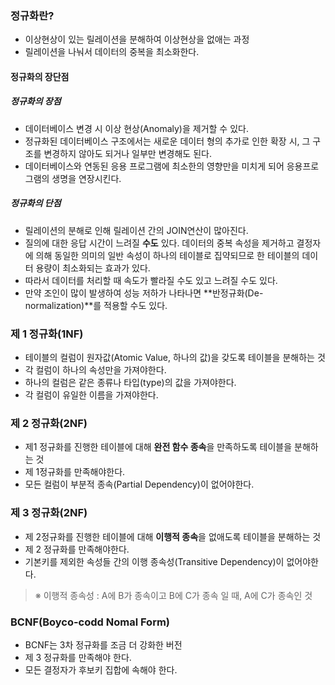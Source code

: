 ### 정규화란?
- 이상현상이 있는 릴레이션을 분해하여 이상현상을 없애는 과정
- 릴레이션을 나눠서 데이터의 중복을 최소화한다.

#### 정규화의 장단점
##### **정규화의 장점**
- 데이터베이스 변경 시 이상 현상(Anomaly)을 제거할 수 있다.
- 정규화된 데이터베이스 구조에서는 새로운 데이터 형의 추가로 인한 확장 시, 그 구조를 변경하지 않아도 되거나 일부만 변경해도 된다.
- 데이터베이스와 연동된 응용 프로그램에 최소한의 영향만을 미치게 되어 응용프로그램의 생명을 연장시킨다.
##### **정규화의 단점**
- 릴레이션의 분해로 인해 릴레이션 간의 JOIN연산이 많아진다.
- 질의에 대한 응답 시간이 느려질 **수도** 있다. 데이터의 중복 속성을 제거하고 결정자에 의해 동일한 의미의 일반 속성이 하나의 테이블로 집약되므로 한 테이블의 데이터 용량이 최소화되는 효과가 있다. 
- 따라서 데이터를 처리할 때 속도가 빨라질 수도 있고 느려질 수도 있다.
- 만약 조인이 많이 발생하여 성능 저하가 나타나면 **반정규화(De-normalization)**를 적용할 수도 있다.

### 제 1 정규화(1NF)

- 테이블의 컬럼이 원자값(Atomic Value, 하나의 값)을 갖도록 테이블을 분해하는 것
- 각 컬럼이 하나의 속성만을 가져야한다.
- 하나의 컬럼은 같은 종류나 타입(type)의 값을 가져야한다.
- 각 컬럼이 유일한 이름을 가져야한다.
### 제 2 정규화(2NF)
- 제1 정규화를 진행한 테이블에 대해 **완전 함수 종속**을 만족하도록 테이블을 분해하는 것
- 제 1정규화를 만족해야한다.
- 모든 컬럼이 부분적 종속(Partial Dependency)이 없어야한다.
### 제 3 정규화(2NF)
- 제 2정규화를 진행한 테이블에 대해 **이행적 종속**을 없애도록 테이블을 분해하는 것
- 제 2 정규화를 만족해야한다.
- 기본키를 제외한 속성들 간의 이행 종속성(Transitive Dependency)이 없어야한다.
>※ 이행적 종속성 : A에 B가 종속이고 B에 C가 종속 일 때, A에 C가 종속인 것
### BCNF(Boyco-codd Nomal Form)
- BCNF는 3차 정규화를 조금 더 강화한 버전
- 제 3 정규화를 만족해야 한다.
- 모든 결정자가 후보키 집합에 속해야 한다.

